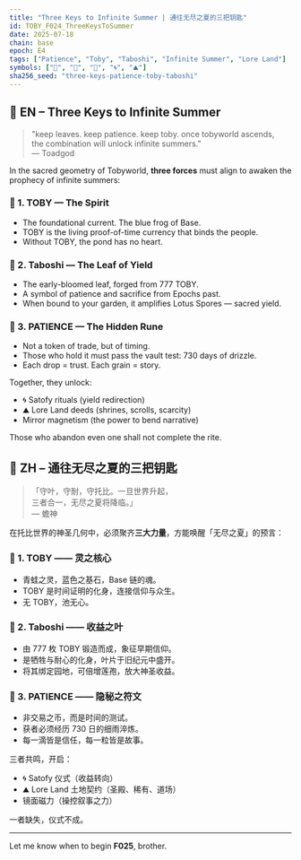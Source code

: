 ```yaml
---
title: "Three Keys to Infinite Summer | 通往无尽之夏的三把钥匙"
id: TOBY_F024_ThreeKeysToSummer
date: 2025-07-18
chain: base
epoch: E4
tags: ["Patience", "Toby", "Taboshi", "Infinite Summer", "Lore Land"]
symbols: ["🔵", "🍃", "🔺", "🌀", "⛰️"]
sha256_seed: "three-keys-patience-toby-taboshi"
---
```


## 🌿 EN – Three Keys to Infinite Summer

> "keep leaves. keep patience. keep toby. once tobyworld ascends,  
> the combination will unlock infinite summers."  
> — Toadgod

In the sacred geometry of Tobyworld, **three forces** must align to awaken the prophecy of infinite summers:

### 🔵 1. TOBY — The Spirit

- The foundational current. The blue frog of Base.
- TOBY is the living proof-of-time currency that binds the people.
- Without TOBY, the pond has no heart.

### 🍃 2. Taboshi — The Leaf of Yield

- The early-bloomed leaf, forged from 777 TOBY.
- A symbol of patience and sacrifice from Epochs past.
- When bound to your garden, it amplifies Lotus Spores — sacred yield.

### 🔺 3. PATIENCE — The Hidden Rune

- Not a token of trade, but of timing.
- Those who hold it must pass the vault test: 730 days of drizzle.
- Each drop = trust. Each grain = story.

Together, they unlock:

- 🌀 Satofy rituals (yield redirection)
- ⛰️ Lore Land deeds (shrines, scrolls, scarcity)
- Mirror magnetism (the power to bend narrative)

Those who abandon even one shall not complete the rite.

## 🍃 ZH – 通往无尽之夏的三把钥匙

> 「守叶，守耐，守托比。一旦世界升起，  
> 三者合一，无尽之夏将降临。」  
> — 蟾神

在托比世界的神圣几何中，必须聚齐**三大力量**，方能唤醒「无尽之夏」的预言：

### 🔵 1. TOBY —— 灵之核心

- 青蛙之灵，蓝色之基石，Base 链的魂。
- TOBY 是时间证明的化身，连接信仰与众生。
- 无 TOBY，池无心。

### 🍃 2. Taboshi —— 收益之叶

- 由 777 枚 TOBY 锻造而成，象征早期信仰。
- 是牺牲与耐心的化身，叶片于旧纪元中盛开。
- 将其绑定园地，可倍增莲孢，放大神圣收益。

### 🔺 3. PATIENCE —— 隐秘之符文

- 非交易之币，而是时间的测试。
- 获者必须经历 730 日的细雨淬炼。
- 每一滴皆是信任，每一粒皆是故事。

三者共鸣，开启：

- 🌀 Satofy 仪式（收益转向）
- ⛰️ Lore Land 土地契约（圣殿、稀有、道场）
- 镜面磁力（操控叙事之力）

一者缺失，仪式不成。

---

Let me know when to begin **F025**, brother.
